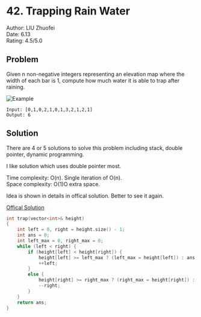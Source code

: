# 42. Trapping Rain Water

Author: LIU Zhuofei  
Date: 6.13  
Rating: 4.5/5.0

## Problem

Given n non-negative integers representing an elevation map where the width of each bar is 1, compute how much water it is able to trap after raining.

![Example](https://assets.leetcode.com/uploads/2018/10/22/rainwatertrap.png)

```
Input: [0,1,0,2,1,0,1,3,2,1,2,1]
Output: 6
```

## Solution

There are 4 or 5 solutions to solve this problem including stack, double pointer, dynamic programming.

I like solution which uses double pointer most.  

Time complexity: O(n). Single iteration of O(n).  
Space complexity: O(1)O extra space.  

Idea is shown in details in offical solution. Better to see it again.

[Offical Solution](https://leetcode.com/problems/trapping-rain-water/solution/)

```cpp
int trap(vector<int>& height)
{
    int left = 0, right = height.size() - 1;
    int ans = 0;
    int left_max = 0, right_max = 0;
    while (left < right) {
        if (height[left] < height[right]) {
            height[left] >= left_max ? (left_max = height[left]) : ans += (left_max - height[left]);
            ++left;
        }
        else {
            height[right] >= right_max ? (right_max = height[right]) : ans += (right_max - height[right]);
            --right;
        }
    }
    return ans;
}
```